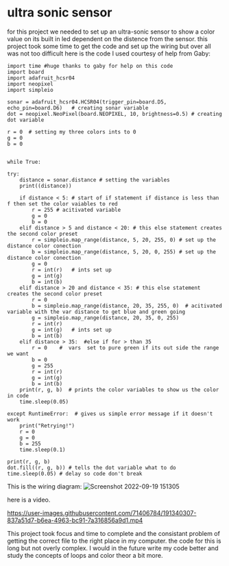 # ultra sonic sensor
for this project we needed to set up an ultra-sonic sensor to show a color value on its built in led dependent on the distence from the sensor.
this project took some time to get the code and set up the wiring but over all was not too difficult 
here is the code I used courtesy of help from Gaby:



    import time #huge thanks to gaby for help on this code
    import board
    import adafruit_hcsr04
    import neopixel
    import simpleio

    sonar = adafruit_hcsr04.HCSR04(trigger_pin=board.D5, echo_pin=board.D6)   # creating sonar variable
    dot = neopixel.NeoPixel(board.NEOPIXEL, 10, brightness=0.5) # creating dot variable 

    r = 0  # setting my three colors ints to 0
    g = 0
    b = 0


    while True:

    try:
        distance = sonar.distance # setting the variables
        print((distance))

        if distance < 5: # start of if statement if distance is less than f then set the color vaiables to red
            r = 255 # acitivated variable
            g = 0
            b = 0
        elif distance > 5 and distance < 20: # this else statement creates the second color preset
            r = simpleio.map_range(distance, 5, 20, 255, 0) # set up the distance color conection
            b = simpleio.map_range(distance, 5, 20, 0, 255) # set up the distance color conection
            g = 0 
            r = int(r)   # ints set up
            g = int(g)
            b = int(b)
        elif distance > 20 and distance < 35: # this else statement creates the second color preset
            r = 0
            b = simpleio.map_range(distance, 20, 35, 255, 0)  # acitivated variable with the var distance to get blue and green going 
            g = simpleio.map_range(distance, 20, 35, 0, 255)
            r = int(r)
            g = int(g)   # ints set up
            b = int(b)
        elif distance > 35:  #else if for > than 35
            r = 0    #  vars  set to pure green if its out side the range we want
            b = 0
            g = 255
            r = int(r)
            g = int(g)
            b = int(b)
        print(r, g, b)  # prints the color variables to show us the color in code
        time.sleep(0.05)

    except RuntimeError:  # gives us simple error message if it doesn't work 
        print("Retrying!")
        r = 0
        g = 0
        b = 255
        time.sleep(0.1)

    print(r, g, b)  
    dot.fill((r, g, b)) # tells the dot variable what to do
    time.sleep(0.05) # delay so code don't break
    
    
 This is the wiring diagram:
 ![Screenshot 2022-09-19 151305](https://user-images.githubusercontent.com/71406784/191097368-cd9934de-e873-4235-b3da-187033846d88.png)
 
 here is a video.


https://user-images.githubusercontent.com/71406784/191340307-837a51d7-b6ea-4963-bc91-7a316856a9d1.mp4



This project took focus and time to complete and the consistant problem of getting the correct file to the right place in my computer. the code for this is long but not overly complex. I would in the future write my code better and study the concepts of loops and color theor a bit more. 
